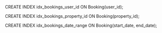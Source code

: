 CREATE 
  INDEX idx_bookings_user_id
  ON Booking(user_id);

CREATE 
  INDEX idx_bookings_property_id 
  ON Booking(property_id);

CREATE
  INDEX idx_bookings_date_range 
  ON Booking(start_date, end_date);

